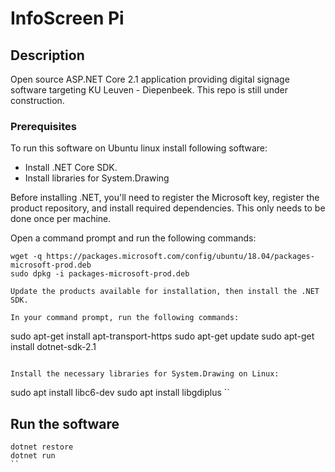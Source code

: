 # InfoScreen Pi

## Description

Open source ASP.NET Core 2.1 application providing digital signage software targeting KU Leuven - Diepenbeek.
This repo is still under construction.


### Prerequisites
To run this software on Ubuntu linux install following software: 
 - Install .NET Core SDK.
 - Install libraries for System.Drawing


Before installing .NET, you'll need to register the Microsoft key, register the product repository, and install required dependencies. This only needs to be done once per machine.

Open a command prompt and run the following commands:
```
wget -q https://packages.microsoft.com/config/ubuntu/18.04/packages-microsoft-prod.deb
sudo dpkg -i packages-microsoft-prod.deb

Update the products available for installation, then install the .NET SDK.

In your command prompt, run the following commands: 
```
sudo apt-get install apt-transport-https
sudo apt-get update
sudo apt-get install dotnet-sdk-2.1
```

Install the necessary libraries for System.Drawing on Linux:

```
sudo apt install libc6-dev 
sudo apt install libgdiplus
``

## Run the software
```
dotnet restore
dotnet run
``